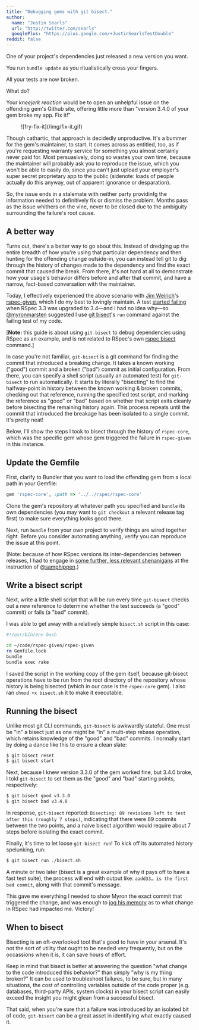 ```yaml
---
title: "Debugging gems with git bisect."
author:
  name: "Justin Searls"
  url: "http://twitter.com/searls"
  googlePlus: "https://plus.google.com/+JustinSearlsTestDouble"
reddit: false
---
```


One of your project's dependencies just released a new version you want.

You run `bundle update` as you ritualistically cross your fingers.

All your tests are now broken.

What do?

Your _kneejerk reaction_ would be to open an unhelpful issue on the offending
gem's Github site, offering little more than "version 3.4.0 of your gem broke
my app. Fix it!"

<figure>
  ![fry-fix-it](/img/fix-it.gif)
</figure>

Though cathartic, that approach is decidedly unproductive. It's a bummer for the
gem's maintainer, to start. It comes across as entitled, too, as if you're requesting
warranty service for something you almost certainly never paid for. Most
persuasively, doing so wastes your own time, because the maintainer will
probably ask you to reproduce the issue, which you won't be able to easily do,
since you can't just upload your employer's super secret proprietary app to the
public (sidenote: loads of people actually do this anyway, out of apparent
ignorance or desparation).

So, the issue ends in a stalemate with neither party providinfg the information
needed to definitively fix or dismiss the problem. Months pass as the issue
whithers on the vine, never to be closed due to the ambiguity surrounding
the failure's root cause.

## A better way

Turns out, there's a better way to go about this. Instead of dredging up the
entire breadth of how you're using that particular dependency and then hunting
for the offending change outside-in, you can instead tell git to dig through the
history of changes made to the dependency and find the exact commit that caused
the break. From there, it's not hard at all to demonstrate how your usage's
behavior differs before and after that commit, and have a narrow, fact-based
conversation with the maintainer.

Today, I effectively experienced the above scenario with [Jim
Weirich](https://en.wikipedia.org/wiki/Jim_Weirich)'s
[rspec-given](https://github.com/rspec-given/rspec-given),
which I do my best to lovingly maintain. A test [started
failing](https://github.com/rspec-given/rspec-given/issues/18) when RSpec 3.3 was
upgraded to 3.4—and I had no idea why—so
[@myronmarsten](https://github.com/myronmarston) suggested I use [git
bisect](https://git-scm.com/docs/git-bisect)'s `run` command against the failing
test of my code.

[**Note:** this guide is about using `git-bisect` to debug dependencies using
RSpec as an example, and is not related to RSpec's own [rspec
bisect](https://relishapp.com/rspec/rspec-core/v/3-4/docs/command-line/bisect)
command.]

In case you're not familiar, `git-bisect` is a git command for finding the commit
that introduced a breaking change. It takes a known working ("good") commit and a
broken ("bad") commit as initial configuration. From there, you can specify a
shell script (usually an automated test) for `git-bisect` to run automatically.
It starts by literally "bisecting" to find the halfway-point in history between
the known working & broken commits, checking out that reference, running the
specified test script, and marking the reference as "good" or "bad" based on
whether that script exits cleanly before bisecting the remaining history again.
This process repeats until the commit that introduced the breakage has been
isolated to a single commit. It's pretty neat!

Below, I'll show the steps I took to bisect through the history of `rspec-core`,
which was the specific gem whose gem triggered the failure in `rspec-given` in
this instance.

## Update the Gemfile

First, clarify to Bundler that you want to load the offending gem from a local
path in your Gemfile:

``` ruby
gem 'rspec-core', :path => '../../rspec/rspec-core'
```

Clone the gem's repository at whatever path you specified and `bundle` its own
dependencies (you may want to `git checkout` a relevant release tag first) to
make sure everything looks good there.

Next, run `bundle` from your own project to verify things are wired together
right. Before you consider automating anything, verify you can reproduce the
issue at this point.

(Note: because of how RSpec versions its inter-dependencies between releases, I
had to engage in [some further, less relevant
shenanigans](https://github.com/rspec-given/rspec-given/issues/18#issuecomment-170971332)
at the instruction of [@samphippen](https://github.com/samphippen).)

## Write a bisect script

Next, write a little shell script that will be run every time `git-bisect` checks
out a new reference to determine whether the test succeeds (a "good" commit) or
fails (a "bad" commit).

I was able to get away with a relatively simple `bisect.sh` script in this case:

``` bash
#!/usr/bin/env bash

cd ~/code/rspec-given/rspec-given
rm Gemfile.lock
bundle
bundle exec rake
```

I saved the script in the working copy of the gem itself, because git-bisect
operations have to be run from the root directory of the repository whose history
is being bisected (which in our case is the `rspec-core` gem). I also ran
`chmod +x bisect.sh` it to make it executable.

## Running the bisect

Unlike most git CLI commands, `git-bisect` is awkwardly stateful. One must be
"in" a bisect just as one might be "in" a multi-step rebase operation, which
retains knowledge of the "good" and "bad" commits. I normally start by doing a
dance like this to ensure a clean slate:

``` bash
$ git bisect reset
$ git bisect start
```

Next, because I knew version 3.3.0 of the gem worked fine, but 3.4.0 broke, I
told `git-bisect` to set them as the "good" and "bad" starting points,
respectively:

``` bash
$ git bisect good v3.3.0
$ git bisect bad v3.4.0
```

In response, `git-bisect` reported: `Bisecting: 89 revisions left to test after
this (roughly 7 steps)`, indicating that there were 89 commits between the two
points, and a naive bisect algorithm would require about 7 steps before isolating
the exact commit.

Finally, it's time to let loose `git-bisect run`! To kick off its automated
history spelunking, run:

``` bash
$ git bisect run ./bisect.sh
```

A minute or two later (bisect is a great example of why it pays off to have a
fast test suite), the process will end with output like: `aadd33… is the first
bad commit`, along with that commit's message.

This gave me everything I needed to show Myron the exact commit that triggered
the change, and was enough to [jog his
memory](https://github.com/rspec-given/rspec-given/issues/18#issuecomment-171022814)
as to what change in RSpec had impacted me. Victory!

## When to bisect

Bisecting is an oft-overlooked tool that's good to have in your arsenal. It's not
the sort of utility that ought to be needed very frequently, but on the
occassions when it is, it can save hours of effort.

Keep in mind that bisect is better at answering the question "what change to the
code introduced this behavior?" than simply "why is my thing broken?" It can be
used to troubleshoot failures, to be sure, but in many situations, the cost of
controlling variables outside of the code proper (e.g. databases, third-party
APIs, system clocks) in your bisect script can easily exceed the insight you
might glean from a successful bisect.

That said, when you're sure that a failure was introduced by an isolated bit of
code, `git-bisect` can be a great asset in identifying what exactly caused it.






